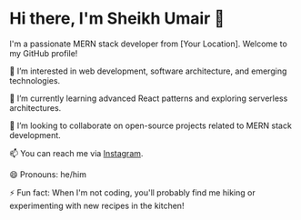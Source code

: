 # Hi there, I'm Sheikh Umair 👋

I'm a passionate MERN stack developer from [Your Location]. Welcome to my GitHub profile! 

👀 I’m interested in web development, software architecture, and emerging technologies.

🌱 I’m currently learning advanced React patterns and exploring serverless architectures.

💞️ I’m looking to collaborate on open-source projects related to MERN stack development.

📫 You can reach me via [Instagram](https://instagram.com/ig__umair).

😄 Pronouns: he/him

⚡ Fun fact: When I'm not coding, you'll probably find me hiking or experimenting with new recipes in the kitchen!

<!---
U-Najeeb/U-Najeeb is a ✨ special ✨ repository because its `README.md` (this file) appears on your GitHub profile.
You can click the Preview link to take a look at your changes.
--->
